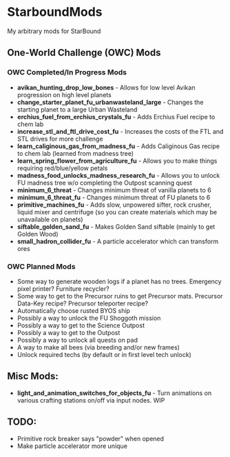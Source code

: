 # StarboundMods
My arbitrary mods for StarBound

## One-World Challenge (OWC) Mods

### OWC Completed/In Progress Mods

* **avikan_hunting_drop_low_bones** - Allows for low level Avikan progression on high level planets
* **change_starter_planet_fu_urbanwasteland_large** - Changes the starting planet to a large Urban Wasteland
* **erchius_fuel_from_erchius_crystals_fu** - Adds Erchius Fuel recipe to chem lab
* **increase_stl_and_ftl_drive_cost_fu** - Increases the costs of the FTL and STL drives for more challenge
* **learn_caliginous_gas_from_madness_fu** - Adds Caliginous Gas recipe to chem lab (learned from madness tree)
* **learn_spring_flower_from_agriculture_fu** - Allows you to make things requiring red/blue/yellow petals
* **madness_food_unlocks_madness_research_fu** - Allows you to unlock FU madness tree w/o completing the Outpost scanning quest
* **minimum_6_threat** - Changes minimum threat of vanilla planets to 6
* **minimum_6_threat_fu** - Changes minimum threat of FU planets to 6
* **primitive_machines_fu** - Adds slow, unpowered sifter, rock crusher, liquid mixer and centrifuge (so you can create materials which may be unavailable on planets)
* **siftable_golden_sand_fu** - Makes Golden Sand siftable (mainly to get Golden Wood)
* **small_hadron_collider_fu** - A particle accelerator which can transform ores

### OWC Planned Mods

* Some way to generate wooden logs if a planet has no trees. Emergency pixel printer? Furniture recycler?
* Some way to get to the Precursor ruins to get Precursor mats. Precursor Data-Key recipe? Precursor teleporter recipe?
* Automatically choose rusted BYOS ship
* Possibly a way to unlock the FU Shoggoth mission
* Possibly a way to get to the Science Outpost
* Possibly a way to get to the Outpost
* Possibly a way to unlock all quests on pad
* A way to make all bees (via breeding and/or new frames)
* Unlock required techs (by default or in first level tech unlock)

## Misc Mods:

* **light_and_animation_switches_for_objects_fu** - Turn animations on various crafting stations on/off via input nodes. WIP

## TODO:

* Primitive rock breaker says "powder" when opened
* Make particle accelerator more unique
